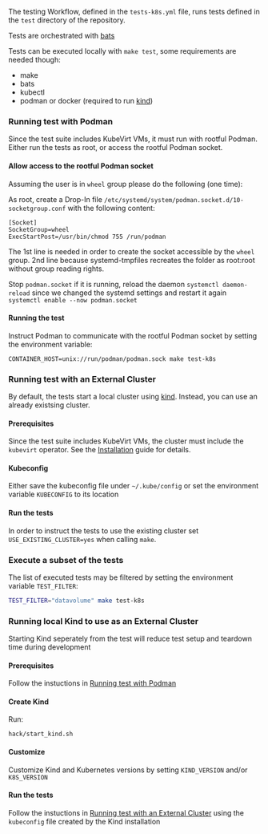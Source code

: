 The testing Workflow, defined in the `tests-k8s.yml` file, runs tests defined in the `test` directory of the repository.

Tests are orchestrated with [bats](https://bats-core.readthedocs.io/en/stable/)

Tests can be executed locally with `make test`, some requirements are needed though:

- make
- bats
- kubectl
- podman or docker (required to run [kind](https://kind.sigs.k8s.io/))

### Running test with Podman

Since the test suite includes KubeVirt VMs, it must run with rootful Podman.
Either run the tests as root, or access the rootful Podman socket.

#### Allow access to the rootful Podman socket

Assuming the user is in `wheel` group please do the following (one time):

As root, create a Drop-In file `/etc/systemd/system/podman.socket.d/10-socketgroup.conf`
with the following content:
```
[Socket]
SocketGroup=wheel
ExecStartPost=/usr/bin/chmod 755 /run/podman
```

The 1st line is needed in order to create the socket accessible by the `wheel` group.
2nd line because systemd-tmpfiles recreates the folder as root:root without group reading rights.

Stop `podman.socket` if it is running,
reload the daemon `systemctl daemon-reload` since we changed the systemd settings
and restart it again `systemctl enable --now podman.socket`

#### Running the test

Instruct Podman to communicate with the rootful Podman socket by setting the environment variable:
```
CONTAINER_HOST=unix://run/podman/podman.sock make test-k8s
```

### Running test with an External Cluster

By default, the tests start a local cluster using [kind](https://kind.sigs.k8s.io/).
Instead, you can use an already existsing cluster.

#### Prerequisites

Since the test suite includes KubeVirt VMs, the cluster must include the `kubevirt` operator.
See the [Installation](https://kubevirt.io/user-guide/cluster_admin/installation/) guide for details.

#### Kubeconfig

Either save the kubeconfig file under `~/.kube/config` or set the environment variable `KUBECONFIG` to its location

#### Run the tests

In order to instruct the tests to use the existing cluster set `USE_EXISTING_CLUSTER=yes` when calling `make`.

### Execute a subset of the tests

The list of executed tests may be filtered by setting the environment variable `TEST_FILTER`:

```bash
TEST_FILTER="datavolume" make test-k8s
```

### Running local Kind to use as an External Cluster

Starting Kind seperately from the test will reduce test setup and teardown time during development

#### Prerequisites
Follow the instuctions in [Running test with Podman](#running-test-with-podman)

#### Create Kind

Run:
```
hack/start_kind.sh
```

#### Customize

Customize Kind and Kubernetes versions by setting `KIND_VERSION` and/or `K8S_VERSION`

#### Run the tests
Follow the instuctions in [Running test with an External Cluster](#running-test-with-an-external-cluster)
using the `kubeconfig` file created by the Kind installation